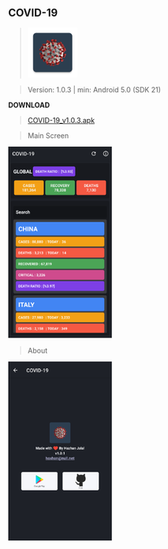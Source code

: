 COVID-19
------------
> <img  alt="Logo" src="Images/logo.png" width="100" />

> Version: 1.0.3 | min: Android 5.0 (SDK 21)

**DOWNLOAD**
> [COVID-19_v1.0.3.apk](https://github.com/H4zh4n/covid-19/releases)

> Main Screen
<img alt="Main Screen" src="Images/main.png" width="210" />

> About
<img  alt="About Screen" src="Images/about.png" width="210" />
